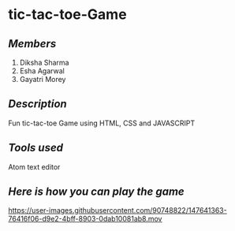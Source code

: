 # tic-tac-toe-Game

## *Members*

1. Diksha Sharma
2. Esha Agarwal
3. Gayatri Morey

## *Description*
Fun tic-tac-toe Game using HTML, CSS and JAVASCRIPT 

## *Tools used*
Atom text editor

## *Here is how you can play the game*

https://user-images.githubusercontent.com/90748822/147641363-76416f06-d9e2-4bff-8903-0dab10081ab8.mov
